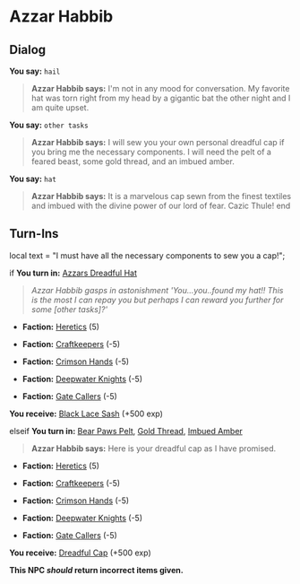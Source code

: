 # Azzar Habbib
## Dialog

**You say:** `hail`



>**Azzar Habbib says:** I'm not in any mood for conversation. My favorite hat was torn right from my head by a gigantic bat the other night and I am quite upset.

**You say:** `other tasks`



>**Azzar Habbib says:** I will sew you your own personal dreadful cap if you bring me the necessary components. I will need the pelt of a feared beast, some gold thread, and an imbued amber.

**You say:** `hat`



>**Azzar Habbib says:** It is a marvelous cap sewn from the finest textiles and imbued with the divine power of our lord of fear. Cazic Thule!
end

## Turn-Ins



local text = "I must have all the necessary components to sew you a cap!";



if **You turn in:** [Azzars Dreadful Hat](/item/1528)


>*Azzar Habbib gasps in astonishment 'You...you..found my hat!! This is the most I can repay you but perhaps I can reward you further for some [other tasks]?'*


* __Faction:__ [Heretics](/faction/265) (5)


* __Faction:__ [Craftkeepers](/faction/231) (-5)


* __Faction:__ [Crimson Hands](/faction/233) (-5)


* __Faction:__ [Deepwater Knights](/faction/242) (-5)


* __Faction:__ [Gate Callers](/faction/254) (-5)


 **You receive:**  [Black Lace Sash](/item/1530) (+500 exp)

elseif **You turn in:** [Bear Paws Pelt](/item/19076), [Gold Thread](/item/12096), [Imbued Amber](/item/22502)


>**Azzar Habbib says:** Here is your dreadful cap as I have promised.


* __Faction:__ [Heretics](/faction/265) (5)


* __Faction:__ [Craftkeepers](/faction/231) (-5)


* __Faction:__ [Crimson Hands](/faction/233) (-5)


* __Faction:__ [Deepwater Knights](/faction/242) (-5)


* __Faction:__ [Gate Callers](/faction/254) (-5)


 **You receive:**  [Dreadful Cap](/item/1529) (+500 exp)

**This NPC *should* return incorrect items given.**






